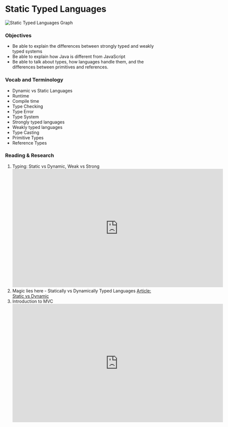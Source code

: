 # Static Typed Languages

![Static Typed Languages Graph]()

### Objectives

- Be able to explain the differences between strongly typed and weakly typed systems
- Be able to explain how Java is different from JavaScript
- Be able to talk about types, how languages handle them, and the differences between primitives and references.

### Vocab and Terminology

- Dynamic vs Static Languages
- Runtime
- Compile time
- Type Checking
- Type Error
- Type System
- Strongly typed languages
- Weakly typed languages
- Type Casting
- Primitive Types
- Reference Types

### Reading & Research

1. Typing: Static vs Dynamic, Weak vs Strong
   <iframe width="685" height="385" src="https://www.youtube.com/embed/C5fr0LZLMAs" title="Typing: Static vs Dynamic, Weak vs. Strong / Intro to JavaScript ES6 programming, lesson 16" frameborder="0" allow="accelerometer; autoplay; clipboard-write; encrypted-media; gyroscope; picture-in-picture; web-share" allowfullscreen></iframe>
2. Magic lies here - Statically vs Dynamically Typed Languages
   [Article: Static vs Dynamic](https://android.jlelse.eu/magic-lies-here-statically-typed-vs-dynamically-typed-languages-d151c7f95e2b)
3. Introduction to MVC
   <iframe width="685" height="385" src="https://www.youtube.com/embed/AhyrzeU9LGI" title="Introduction to MVO - JavaScript Design Patterns" frameborder="0" allow="accelerometer; autoplay; clipboard-write; encrypted-media; gyroscope; picture-in-picture; web-share" allowfullscreen></iframe>